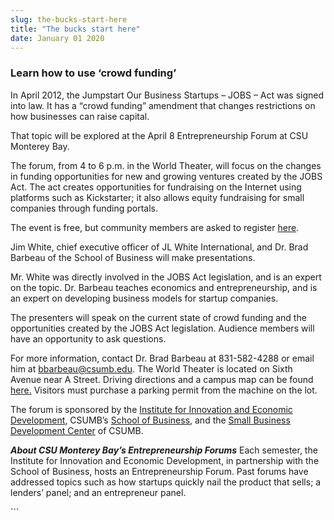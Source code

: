 ```yaml
---
slug: the-bucks-start-here
title: "The bucks start here"
date: January 01 2020
---
```


 
<h3>Learn how to use ‘crowd funding’</h3>
<p>
  In April 2012, the Jumpstart Our Business Startups – JOBS – Act was signed
  into law. It has a “crowd funding” amendment that changes restrictions on how
  businesses can raise capital.
</p>
<p>
  That topic will be explored at the April 8 Entrepreneurship Forum at CSU
  Monterey Bay.
</p>
<p>
  The forum, from 4 to 6 p.m. in the World Theater, will focus on the changes in
  funding opportunities for new and growing ventures created by the JOBS Act.
  The act creates opportunities for fundraising on the Internet using platforms
  such as Kickstarter; it also allows equity fundraising for small companies
  through funding portals.
</p>
<p>
  The event is free, but community members are asked to register
  <a href="https://tinyurl.com/Crowdcsumb">here</a>.
</p>
<p>
  Jim White, chief executive officer of JL White International, and Dr. Brad
  Barbeau of the School of Business will make presentations.
</p>
<p>
  Mr. White was directly involved in the JOBS Act legislation, and is an expert
  on the topic. Dr. Barbeau teaches economics and entrepreneurship, and is an
  expert on developing business models for startup companies.
</p>
<p>
  The presenters will speak on the current state of crowd funding and the
  opportunities created by the JOBS Act legislation. Audience members will have
  an opportunity to ask questions.
</p>
<p>
  For more information, contact Dr. Brad Barbeau at 831-582-4288 or email him at
  <a
    href="&#109;&#x61;&#105;&#x6c;&#116;&#x6f;&#58;&#x62;&#98;&#x61;&#114;&#x62;&#101;&#x61;&#117;&#x40;&#99;&#x73;&#117;&#x6d;&#98;&#x2e;&#101;&#x64;&#117;"
    >bbarbeau@csumb.edu</a
  >. The World Theater is located on Sixth Avenue near A Street. Driving
  directions and a campus map can be found
  <a href="https://csumb.edu/map">here.</a> Visitors must purchase a parking
  permit from the machine on the lot.
</p>
<p>
  The forum is sponsored by the
  <a href="https://innovation.csumb.edu/"
    >Institute for Innovation and Economic Development</a
  >, CSUMB’s <a href="https://business.csumb.edu/">School of Business</a>, and
  the <a href="https://sbdc.csumb.edu/">Small Business Development Center</a> of
  CSUMB.
</p>
<p>
  <strong><em>About CSU Monterey Bay’s Entrepreneurship Forums</em></strong>
  Each semester, the Institute for Innovation and Economic Development, in
  partnership with the School of Business, hosts an Entrepreneurship Forum. Past
  forums have addressed topics such as how startups quickly nail the product
  that sells; a lenders’ panel; and an entrepreneur panel.
</p>
```
